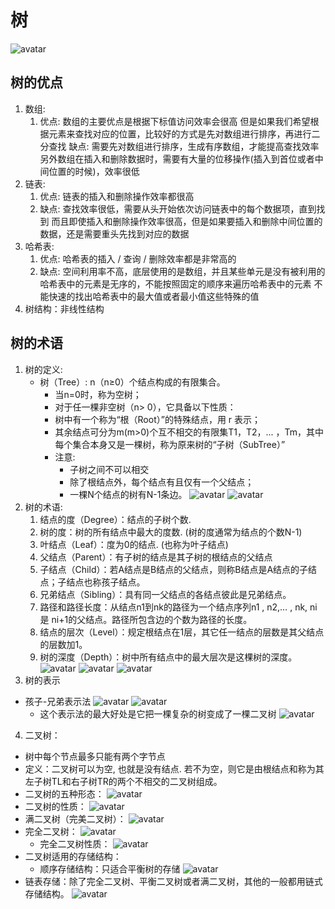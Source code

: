 # 树
![avatar](https://img-blog.csdn.net/20170319193912710?watermark/2/text/aHR0cDovL2Jsb2cuY3Nkbi5uZXQvc21pbGVfZnJvbV8yMDE1/font/5a6L5L2T/fontsize/400/fill/I0JBQkFCMA==/dissolve/70/gravity/Center)
## 树的优点
1. 数组:
   1. 优点:
   数组的主要优点是根据下标值访问效率会很高
   但是如果我们希望根据元素来查找对应的位置，比较好的方式是先对数组进行排序，再进行二分查找
   缺点:
   需要先对数组进行排序，生成有序数组，才能提高查找效率
   另外数组在插入和删除数据时，需要有大量的位移操作(插入到首位或者中间位置的时候)，效率很低
2. 链表:
   1. 优点:
   链表的插入和删除操作效率都很高
   2. 缺点:
   查找效率很低，需要从头开始依次访问链表中的每个数据项，直到找到
   而且即使插入和删除操作效率很高，但是如果要插入和删除中间位置的数据，还是需要重头先找到对应的数据
3. 哈希表:
   1. 优点:
   哈希表的插入 / 查询 / 删除效率都是非常高的
   2. 缺点:
   空间利用率不高，底层使用的是数组，并且某些单元是没有被利用的
   哈希表中的元素是无序的，不能按照固定的顺序来遍历哈希表中的元素
   不能快速的找出哈希表中的最大值或者最小值这些特殊的值
4. 树结构：非线性结构

## 树的术语
1. 树的定义:
   - 树（Tree）: n（n≥0）个结点构成的有限集合。
       - 当n=0时，称为空树；
       - 对于任一棵非空树（n> 0），它具备以下性质：
       - 树中有一个称为“根（Root）”的特殊结点，用 r 表示；
       - 其余结点可分为m(m>0)个互不相交的有限集T1，T2，... ，Tm，其中每个集合本身又是一棵树，称为原来树的“子树（SubTree）”
       - 注意:
           - 子树之间不可以相交
           - 除了根结点外，每个结点有且仅有一个父结点；
           - 一棵N个结点的树有N-1条边。
![avatar](https://img-blog.csdn.net/20170319193924570?watermark/2/text/aHR0cDovL2Jsb2cuY3Nkbi5uZXQvc21pbGVfZnJvbV8yMDE1/font/5a6L5L2T/fontsize/400/fill/I0JBQkFCMA==/dissolve/70/gravity/Center)
![avatar](https://img-blog.csdn.net/20170319193959828?watermark/2/text/aHR0cDovL2Jsb2cuY3Nkbi5uZXQvc21pbGVfZnJvbV8yMDE1/font/5a6L5L2T/fontsize/400/fill/I0JBQkFCMA==/dissolve/70/gravity/Center)
2. 树的术语:
   1. 结点的度（Degree）：结点的子树个数.
   2. 树的度：树的所有结点中最大的度数. (树的度通常为结点的个数N-1)
   3. 叶结点（Leaf）：度为0的结点. (也称为叶子结点)
   4. 父结点（Parent）：有子树的结点是其子树的根结点的父结点
   5. 子结点（Child）：若A结点是B结点的父结点，则称B结点是A结点的子结点；子结点也称孩子结点。
   6. 兄弟结点（Sibling）：具有同一父结点的各结点彼此是兄弟结点。
   7. 路径和路径长度：从结点n1到nk的路径为一个结点序列n1 , n2,… , nk, ni是 ni+1的父结点。路径所包含边的个数为路径的长度。
   8. 结点的层次（Level）：规定根结点在1层，其它任一结点的层数是其父结点的层数加1。
   9. 树的深度（Depth）：树中所有结点中的最大层次是这棵树的深度。
![avatar](https://img-blog.csdn.net/20170319194014149?watermark/2/text/aHR0cDovL2Jsb2cuY3Nkbi5uZXQvc21pbGVfZnJvbV8yMDE1/font/5a6L5L2T/fontsize/400/fill/I0JBQkFCMA==/dissolve/70/gravity/Center)
![avatar](https://img-blog.csdn.net/20170319194027141?watermark/2/text/aHR0cDovL2Jsb2cuY3Nkbi5uZXQvc21pbGVfZnJvbV8yMDE1/font/5a6L5L2T/fontsize/400/fill/I0JBQkFCMA==/dissolve/70/gravity/Center)
![avatar](https://img-blog.csdn.net/20170319194037946?watermark/2/text/aHR0cDovL2Jsb2cuY3Nkbi5uZXQvc21pbGVfZnJvbV8yMDE1/font/5a6L5L2T/fontsize/400/fill/I0JBQkFCMA==/dissolve/70/gravity/Center)
3. 树的表示
 - 孩子-兄弟表示法
![avatar](https://img-blog.csdn.net/20170319194256603?watermark/2/text/aHR0cDovL2Jsb2cuY3Nkbi5uZXQvc21pbGVfZnJvbV8yMDE1/font/5a6L5L2T/fontsize/400/fill/I0JBQkFCMA==/dissolve/70/gravity/Center)
![avatar](https://img-blog.csdn.net/20170319194304551?watermark/2/text/aHR0cDovL2Jsb2cuY3Nkbi5uZXQvc21pbGVfZnJvbV8yMDE1/font/5a6L5L2T/fontsize/400/fill/I0JBQkFCMA==/dissolve/70/gravity/Center)
   - 这个表示法的最大好处是它把一棵复杂的树变成了一棵二叉树
 ![avatar](https://img-blog.csdn.net/20170319194315692?watermark/2/text/aHR0cDovL2Jsb2cuY3Nkbi5uZXQvc21pbGVfZnJvbV8yMDE1/font/5a6L5L2T/fontsize/400/fill/I0JBQkFCMA==/dissolve/70/gravity/Center)
4. 二叉树：
 - 树中每个节点最多只能有两个字节点
 - 定义：二叉树可以为空, 也就是没有结点.
        若不为空，则它是由根结点和称为其左子树TL和右子树TR的两个不相交的二叉树组成。
 - 二叉树的五种形态：
![avatar](https://img-blog.csdnimg.cn/20190925000345427.png?x-oss-process=image/watermark,type_ZmFuZ3poZW5naGVpdGk,shadow_10,text_aHR0cHM6Ly9ibG9nLmNzZG4ubmV0L2p4YzQ3,size_16,color_FFFFFF,t_7)
 - 二叉树的性质：
![avatar](https://img-blog.csdnimg.cn/20190925003606938.png?x-oss-process=image/watermark,type_ZmFuZ3poZW5naGVpdGk,shadow_10,text_aHR0cHM6Ly9ibG9nLmNzZG4ubmV0L2p4YzQ3,size_16,color_FFFFFF,t_70)
 - 满二叉树（完美二叉树）：
![avatar](https://img-blog.csdnimg.cn/20190925001205153.png?x-oss-process=image/watermark,type_ZmFuZ3poZW5naGVpdGk,shadow_10,text_aHR0cHM6Ly9ibG9nLmNzZG4ubmV0L2p4YzQ3,size_16,color_FFFFFF,t_70)
 - 完全二叉树：
![avatar](https://img-blog.csdnimg.cn/20190925002153130.png?x-oss-process=image/watermark,type_ZmFuZ3poZW5naGVpdGk,shadow_10,text_aHR0cHM6Ly9ibG9nLmNzZG4ubmV0L2p4YzQ3,size_16,color_FFFFFF,t_70)
   - 完全二叉树性质：
![avatar](https://img-blog.csdnimg.cn/20190925002240346.png?x-oss-process=image/watermark,type_ZmFuZ3poZW5naGVpdGk,shadow_10,text_aHR0cHM6Ly9ibG9nLmNzZG4ubmV0L2p4YzQ3,size_16,color_FFFFFF,t_70)
 - 二叉树适用的存储结构：
   - 顺序存储结构：只适合平衡树的存储
![avatar](https://img-blog.csdnimg.cn/20190925005718156.png?x-oss-process=image/watermark,type_ZmFuZ3poZW5naGVpdGk,shadow_10,text_aHR0cHM6Ly9ibG9nLmNzZG4ubmV0L2p4YzQ3,size_16,color_FFFFFF,t_70)
 - 链表存储：除了完全二叉树、平衡二叉树或者满二叉树，其他的一般都用链式存储结构。
![avatar](https://img-blog.csdnimg.cn/20190925013545464.png?x-oss-process=image/watermark,type_ZmFuZ3poZW5naGVpdGk,shadow_10,text_aHR0cHM6Ly9ibG9nLmNzZG4ubmV0L2p4YzQ3,size_16,color_FFFFFF,t_70)
